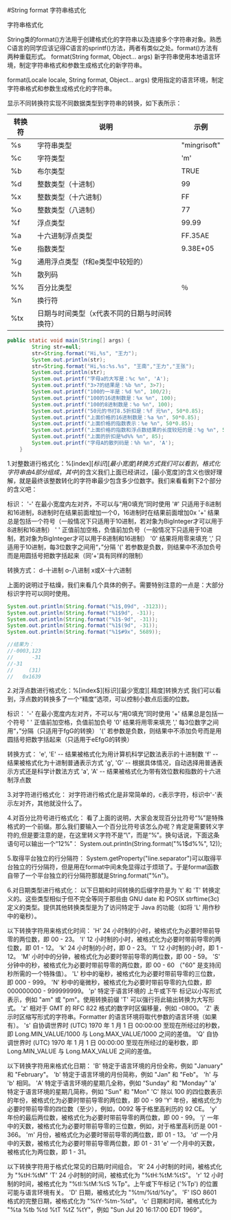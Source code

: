 #String format 字符串格式化

字符串格式化

String类的format()方法用于创建格式化的字符串以及连接多个字符串对象。熟悉C语言的同学应该记得C语言的sprintf()方法，两者有类似之处。format()方法有两种重载形式。
format(String format, Object... args) 新字符串使用本地语言环境，制定字符串格式和参数生成格式化的新字符串。

format(Locale locale, String format, Object... args) 使用指定的语言环境，制定字符串格式和参数生成格式化的字符串。

显示不同转换符实现不同数据类型到字符串的转换，如下表所示：

转换符|说明|示例
-----|---|---
%s|字符串类型|"mingrisoft"
%c|字符类型|'m'
%b|布尔类型|TRUE
%d|整数类型（十进制）|99
%x|整数类型（十六进制）|FF
%o|整数类型（八进制）|77
%f|浮点类型|99.99
%a|十六进制浮点类型|FF.35AE
%e|指数类型|9.38E+05
%g|通用浮点类型（f和e类型中较短的）|
%h|散列码|
%%|百分比类型|％
%n|换行符|
%tx|日期与时间类型（x代表不同的日期与时间转换符）


```java
public static void main(String[] args) {
        String str=null;
        str=String.format("Hi,%s", "王力");
        System.out.println(str);
        str=String.format("Hi,%s:%s.%s", "王南","王力","王张");          
        System.out.println(str);                         
        System.out.printf("字母a的大写是：%c %n", 'A');
        System.out.printf("3>7的结果是：%b %n", 3>7);
        System.out.printf("100的一半是：%d %n", 100/2);
        System.out.printf("100的16进制数是：%x %n", 100);
        System.out.printf("100的8进制数是：%o %n", 100);
        System.out.printf("50元的书打8.5折扣是：%f 元%n", 50*0.85);
        System.out.printf("上面价格的16进制数是：%a %n", 50*0.85);
        System.out.printf("上面价格的指数表示：%e %n", 50*0.85);
        System.out.printf("上面价格的指数和浮点数结果的长度较短的是：%g %n", 50*0.85);
        System.out.printf("上面的折扣是%d%% %n", 85);
        System.out.printf("字母A的散列码是：%h %n", 'A');
    }
```

1.对整数进行格式化：%[index$][标识][最小宽度]转换方式
        我们可以看到，格式化字符串由4部分组成，其中%[index$]的含义我们上面已经讲过，[最小宽度]的含义也很好理解，就是最终该整数转化的字符串最少包含多少位数字。我们来看看剩下2个部分的含义吧：

标识： 
'-'    在最小宽度内左对齐，不可以与“用0填充”同时使用
'#'    只适用于8进制和16进制，8进制时在结果前面增加一个0，16进制时在结果前面增加0x
'+'    结果总是包括一个符号（一般情况下只适用于10进制，若对象为BigInteger才可以用于8进制和16进制）
'  '    正值前加空格，负值前加负号（一般情况下只适用于10进制，若对象为BigInteger才可以用于8进制和16进制）
'0'    结果将用零来填充
','    只适用于10进制，每3位数字之间用“，”分隔
'('    若参数是负数，则结果中不添加负号而是用圆括号把数字括起来（同‘+’具有同样的限制）

转换方式：
d-十进制   o-八进制   x或X-十六进制

上面的说明过于枯燥，我们来看几个具体的例子。需要特别注意的一点是：大部分标识字符可以同时使用。

```java
System.out.println(String.format("%1$,09d", -3123));
System.out.println(String.format("%1$9d", -31));
System.out.println(String.format("%1$-9d", -31));
System.out.println(String.format("%1$(9d", -31));
System.out.println(String.format("%1$#9x", 5689));

//结果为：
//-0003,123
//      -31
//-31      
//     (31)
//   0x1639
```

2.对浮点数进行格式化：%[index$][标识][最少宽度][.精度]转换方式
        我们可以看到，浮点数的转换多了一个“精度”选项，可以控制小数点后面的位数。

标识： 
'-'    在最小宽度内左对齐，不可以与“用0填充”同时使用
'+'    结果总是包括一个符号
'  '   正值前加空格，负值前加负号
'0'    结果将用零来填充
','    每3位数字之间用“，”分隔（只适用于fgG的转换）
'('    若参数是负数，则结果中不添加负号而是用圆括号把数字括起来（只适用于eEfgG的转换）

转换方式：
'e', 'E'  --  结果被格式化为用计算机科学记数法表示的十进制数
'f'       --  结果被格式化为十进制普通表示方式
'g', 'G'  --  根据具体情况，自动选择用普通表示方式还是科学计数法方式
'a', 'A'  --   结果被格式化为带有效位数和指数的十六进制浮点数


3.对字符进行格式化：
        对字符进行格式化是非常简单的，c表示字符，标识中'-'表示左对齐，其他就没什么了。

4.对百分比符号进行格式化：
        看了上面的说明，大家会发现百分比符号“%”是特殊格式的一个前缀。那么我们要输入一个百分比符号该怎么办呢？肯定是需要转义字符的,但是要注意的是，在这里转义字符不是“\”，而是“%”。换句话说，下面这条语句可以输出一个“12%”：
System.out.println(String.format("%1$d%%", 12));

5.取得平台独立的行分隔符：
        System.getProperty("line.separator")可以取得平台独立的行分隔符，但是用在format中间未免显得过于烦琐了。于是format函数自带了一个平台独立的行分隔符那就是String.format("%n")。

6.对日期类型进行格式化：
         以下日期和时间转换的后缀字符是为 't' 和 'T' 转换定义的。这些类型相似于但不完全等同于那些由 GNU date 和 POSIX strftime(3c) 定义的类型。提供其他转换类型是为了访问特定于 Java 的功能（如将 'L' 用作秒中的毫秒）。

以下转换字符用来格式化时间：
'H'     24 小时制的小时，被格式化为必要时带前导零的两位数，即 00 - 23。
'I'     12 小时制的小时，被格式化为必要时带前导零的两位数，即 01 - 12。
'k'     24 小时制的小时，即 0 - 23。
'l'     12 小时制的小时，即 1 - 12。
'M'     小时中的分钟，被格式化为必要时带前导零的两位数，即 00 - 59。
'S'     分钟中的秒，被格式化为必要时带前导零的两位数，即 00 - 60 （"60" 是支持闰秒所需的一个特殊值）。
'L'     秒中的毫秒，被格式化为必要时带前导零的三位数，即 000 - 999。
'N'     秒中的毫微秒，被格式化为必要时带前导零的九位数，即 000000000 - 999999999。
'p'     特定于语言环境的 上午或下午 标记以小写形式表示，例如 "am" 或 "pm"。使用转换前缀 'T' 可以强行将此输出转换为大写形式。
'z'     相对于 GMT 的 RFC 822 格式的数字时区偏移量，例如 -0800。
'Z'     表示时区缩写形式的字符串。Formatter 的语言环境将取代参数的语言环境（如果有）。
's'     自协调世界时 (UTC) 1970 年 1 月 1 日 00:00:00 至现在所经过的秒数，即 Long.MIN_VALUE/1000 与 Long.MAX_VALUE/1000 之间的差值。
'Q'     自协调世界时 (UTC) 1970 年 1 月 1 日 00:00:00 至现在所经过的毫秒数，即 Long.MIN_VALUE 与 Long.MAX_VALUE 之间的差值。

以下转换字符用来格式化日期：
'B'     特定于语言环境的月份全称，例如 "January" 和 "February"。
'b'     特定于语言环境的月份简称，例如 "Jan" 和 "Feb"。
'h'     与 'b' 相同。
'A'     特定于语言环境的星期几全称，例如 "Sunday" 和 "Monday"
'a'     特定于语言环境的星期几简称，例如 "Sun" 和 "Mon"
'C'     除以 100 的四位数表示的年份，被格式化为必要时带前导零的两位数，即 00 - 99
'Y'     年份，被格式化为必要时带前导零的四位数（至少），例如，0092 等于格里高利历的 92 CE。
'y'     年份的最后两位数，被格式化为必要时带前导零的两位数，即 00 - 99。
'j'     一年中的天数，被格式化为必要时带前导零的三位数，例如，对于格里高利历是 001 - 366。
'm'     月份，被格式化为必要时带前导零的两位数，即 01 - 13。
'd'     一个月中的天数，被格式化为必要时带前导零两位数，即 01 - 31
'e'     一个月中的天数，被格式化为两位数，即 1 - 31。

以下转换字符用于格式化常见的日期/时间组合。
'R'     24 小时制的时间，被格式化为 "%tH:%tM"
'T'     24 小时制的时间，被格式化为 "%tH:%tM:%tS"。
'r'     12 小时制的时间，被格式化为 "%tI:%tM:%tS %Tp"。上午或下午标记 ('%Tp') 的位置可能与语言环境有关。
'D'     日期，被格式化为 "%tm/%td/%ty"。
'F'     ISO 8601 格式的完整日期，被格式化为 "%tY-%tm-%td"。
'c'     日期和时间，被格式化为 "%ta %tb %td %tT %tZ %tY"，例如 "Sun Jul 20 16:17:00 EDT 1969"。

